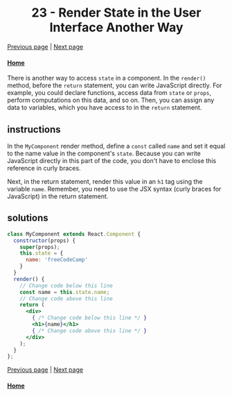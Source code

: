 # <center>23 - Render State in the User Interface Another Way</center>

[Previous page](22-render-state-in-the-user-interface.md) | [Next page](24-set-state-with-this.setstate.md)

#### [Home](https://github.com/beatlesm/beatlesm/tree/main/curriculum/challenges/03-front-end-development-libraries/react)


There is another way to access `state` in a component. In the `render()` method, before the `return` statement, you can write JavaScript directly. For example, you could declare functions, access data from `state` or `props`, perform computations on this data, and so on. Then, you can assign any data to variables, which you have access to in the `return` statement.

## instructions 

In the `MyComponent` render method, define a `const` called `name` and set it equal to the name value in the component's `state`. Because you can write JavaScript directly in this part of the code, you don't have to enclose this reference in curly braces.

Next, in the return statement, render this value in an `h1` tag using the variable `name`. Remember, you need to use the JSX syntax (curly braces for JavaScript) in the return statement.

## solutions 

```jsx
class MyComponent extends React.Component {
  constructor(props) {
    super(props);
    this.state = {
      name: 'freeCodeCamp'
    }
  }
  render() {
    // Change code below this line
    const name = this.state.name;
    // Change code above this line
    return (
      <div>
        { /* Change code below this line */ }
        <h1>{name}</h1>
        { /* Change code above this line */ }
      </div>
    );
  }
};
```

[Previous page](22-render-state-in-the-user-interface.md) | [Next page](24-set-state-with-this.setstate.md)

#### [Home](https://github.com/beatlesm/beatlesm/tree/main/curriculum/challenges/03-front-end-development-libraries/react)
